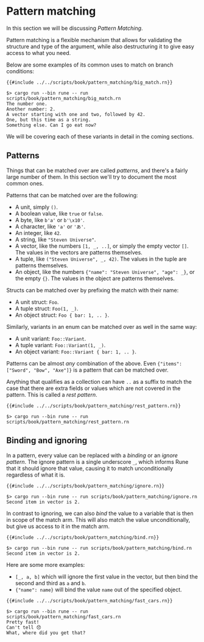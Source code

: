# Pattern matching

In this section we will be discussing *Pattern Matching*.

Pattern matching is a flexible mechanism that allows for validating the
structure and type of the argument, while also destructuring it to give easy
access to what you need.

Below are some examples of its common uses to match on branch conditions:

```rune
{{#include ../../scripts/book/pattern_matching/big_match.rn}}
```

```text
$> cargo run --bin rune -- run scripts/book/pattern_matching/big_match.rn
The number one.
Another number: 2.
A vector starting with one and two, followed by 42.
One, but this time as a string.
Something else. Can I go eat now?
```

We will be covering each of these variants in detail in the coming sections.

## Patterns

Things that can be matched over are called *patterns*, and there's a fairly
large number of them. In this section we'll try to document the most common
ones.

Patterns that can be matched over are the following:

* A unit, simply `()`.
* A boolean value, like `true` or `false`.
* A byte, like `b'a'` or `b'\x10'`.
* A character, like `'a'` or `'あ'`.
* An integer, like `42`.
* A string, like `"Steven Universe"`.
* A vector, like the numbers `[1, _, ..]`, or simply the empty vector `[]`. The
  values in the vectors are patterns themselves.
* A tuple, like `("Steven Universe", _, 42)`. The values in the tuple are
  patterns themselves.
* An object, like the numbers `{"name": "Steven Universe", "age": _}`, or the
  empty `{}`. The values in the object are patterns themselves.

Structs can be matched over by prefixing the match with their name:
* A unit struct: `Foo`.
* A tuple struct: `Foo(1, _)`.
* An object struct: `Foo { bar: 1, .. }`.

Similarly, variants in an enum can be matched over as well in the same way:
* A unit variant: `Foo::Variant`.
* A tuple variant: `Foo::Variant(1, _)`.
* An object variant: `Foo::Variant { bar: 1, .. }`.

Patterns can be almost *any* combination of the above. Even `{"items": ["Sword",
"Bow", "Axe"]}` is a pattern that can be matched over.

Anything that qualifies as a collection can have `..` as a suffix to match the
case that there are extra fields or values which are not covered in the pattern.
This is called a *rest pattern*.

```rune
{{#include ../../scripts/book/pattern_matching/rest_pattern.rn}}
```

```text
$> cargo run --bin rune -- run scripts/book/pattern_matching/rest_pattern.rn
```

## Binding and ignoring

In a pattern, every value can be replaced with a *binding* or an *ignore
pattern*. The ignore pattern is a single underscore `_`, which informs Rune that
it should ignore that value, causing it to match unconditionally regardless of
what it is.

```rune
{{#include ../../scripts/book/pattern_matching/ignore.rn}}
```

```text
$> cargo run --bin rune -- run scripts/book/pattern_matching/ignore.rn
Second item in vector is 2.
```

In contrast to ignoring, we can also *bind* the value to a variable that is then
in scope of the match arm. This will also match the value unconditionally, but
give us access to it in the match arm.

```rune
{{#include ../../scripts/book/pattern_matching/bind.rn}}
```

```text
$> cargo run --bin rune -- run scripts/book/pattern_matching/bind.rn
Second item in vector is 2.
```

Here are some more examples:

* `[_, a, b]` which will ignore the first value in the vector, but then bind the
  second and third as `a` and `b`.
* `{"name": name}` will bind the value `name` out of the specified object.

```rune
{{#include ../../scripts/book/pattern_matching/fast_cars.rn}}
```

```text
$> cargo run --bin rune -- run scripts/book/pattern_matching/fast_cars.rn
Pretty fast!
Can't tell 😞
What, where did you get that?
```
